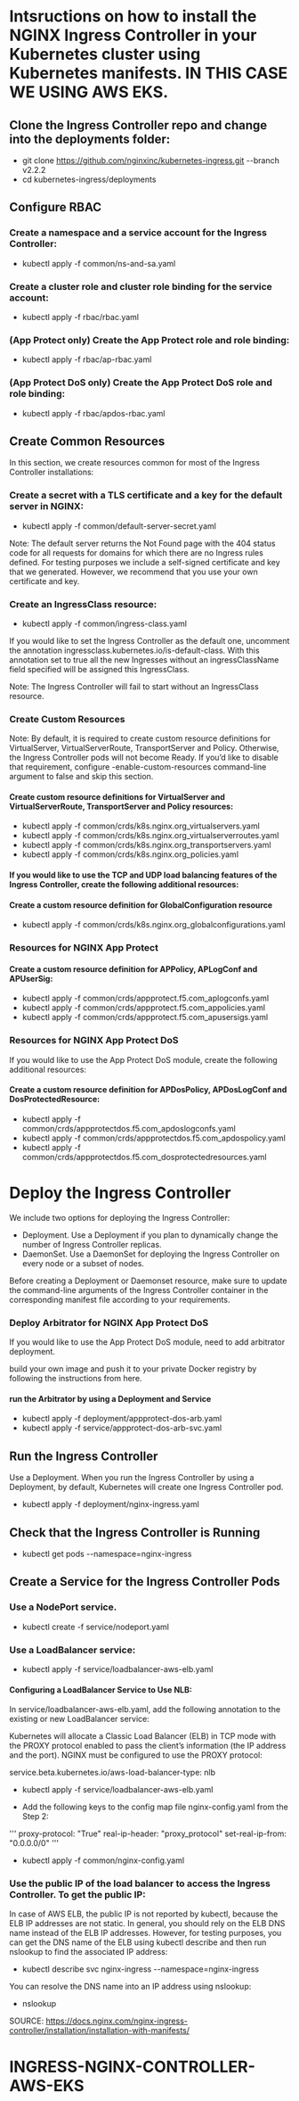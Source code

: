 # Intsructions on how to install the NGINX Ingress Controller in your Kubernetes cluster using Kubernetes manifests. IN THIS CASE WE USING AWS EKS.
## Clone the Ingress Controller repo and change into the deployments folder:

* git clone https://github.com/nginxinc/kubernetes-ingress.git --branch v2.2.2
* cd kubernetes-ingress/deployments

## Configure RBAC

### Create a namespace and a service account for the Ingress Controller:
* kubectl apply -f common/ns-and-sa.yaml
### Create a cluster role and cluster role binding for the service account:
* kubectl apply -f rbac/rbac.yaml
### (App Protect only) Create the App Protect role and role binding:
* kubectl apply -f rbac/ap-rbac.yaml
### (App Protect DoS only) Create the App Protect DoS role and role binding:
* kubectl apply -f rbac/apdos-rbac.yaml

## Create Common Resources
In this section, we create resources common for most of the Ingress Controller installations:

### Create a secret with a TLS certificate and a key for the default server in NGINX:
* kubectl apply -f common/default-server-secret.yaml

Note: The default server returns the Not Found page with the 404 status code for all requests for domains for which there are no Ingress rules defined. For testing purposes we include a self-signed certificate and key that we generated. However, we recommend that you use your own certificate and key.

### Create an IngressClass resource:
*  kubectl apply -f common/ingress-class.yaml

If you would like to set the Ingress Controller as the default one, uncomment the annotation ingressclass.kubernetes.io/is-default-class. With this annotation set to true all the new Ingresses without an ingressClassName field specified will be assigned this IngressClass.

Note: The Ingress Controller will fail to start without an IngressClass resource.

### Create Custom Resources
Note: By default, it is required to create custom resource definitions for VirtualServer, VirtualServerRoute, TransportServer and Policy. Otherwise, the Ingress Controller pods will not become Ready. If you’d like to disable that requirement, configure -enable-custom-resources command-line argument to false and skip this section.

#### Create custom resource definitions for VirtualServer and VirtualServerRoute, TransportServer and Policy resources:
* kubectl apply -f common/crds/k8s.nginx.org_virtualservers.yaml
* kubectl apply -f common/crds/k8s.nginx.org_virtualserverroutes.yaml
* kubectl apply -f common/crds/k8s.nginx.org_transportservers.yaml
* kubectl apply -f common/crds/k8s.nginx.org_policies.yaml

#### If you would like to use the TCP and UDP load balancing features of the Ingress Controller, create the following additional resources:
#### Create a custom resource definition for GlobalConfiguration resource
* kubectl apply -f common/crds/k8s.nginx.org_globalconfigurations.yaml

### Resources for NGINX App Protect

#### Create a custom resource definition for APPolicy, APLogConf and APUserSig:

*  kubectl apply -f common/crds/appprotect.f5.com_aplogconfs.yaml
* kubectl apply -f common/crds/appprotect.f5.com_appolicies.yaml
* kubectl apply -f common/crds/appprotect.f5.com_apusersigs.yaml

### Resources for NGINX App Protect DoS
If you would like to use the App Protect DoS module, create the following additional resources:

#### Create a custom resource definition for APDosPolicy, APDosLogConf and DosProtectedResource:

*  kubectl apply -f common/crds/appprotectdos.f5.com_apdoslogconfs.yaml
* kubectl apply -f common/crds/appprotectdos.f5.com_apdospolicy.yaml
* kubectl apply -f common/crds/appprotectdos.f5.com_dosprotectedresources.yaml

# Deploy the Ingress Controller
We include two options for deploying the Ingress Controller:

* Deployment. Use a Deployment if you plan to dynamically change the number of Ingress Controller replicas.
* DaemonSet. Use a DaemonSet for deploying the Ingress Controller on every node or a subset of nodes.

Before creating a Deployment or Daemonset resource, make sure to update the command-line arguments of the Ingress Controller container in the corresponding manifest file according to your requirements.

### Deploy Arbitrator for NGINX App Protect DoS
If you would like to use the App Protect DoS module, need to add arbitrator deployment.

build your own image and push it to your private Docker registry by following the instructions from here.

#### run the Arbitrator by using a Deployment and Service
* kubectl apply -f deployment/appprotect-dos-arb.yaml
* kubectl apply -f service/appprotect-dos-arb-svc.yaml

## Run the Ingress Controller
Use a Deployment. When you run the Ingress Controller by using a Deployment, by default, Kubernetes will create one Ingress Controller pod.

* kubectl apply -f deployment/nginx-ingress.yaml

## Check that the Ingress Controller is Running

* kubectl get pods --namespace=nginx-ingress

## Create a Service for the Ingress Controller Pods

### Use a NodePort service.
* kubectl create -f service/nodeport.yaml

### Use a LoadBalancer service:
* kubectl apply -f service/loadbalancer-aws-elb.yaml

#### Configuring a LoadBalancer Service to Use NLB:
In service/loadbalancer-aws-elb.yaml, add the following annotation to the existing or new LoadBalancer service:


Kubernetes will allocate a Classic Load Balancer (ELB) in TCP mode with the PROXY protocol enabled to pass the client’s information (the IP address and the port). NGINX must be configured to use the PROXY protocol:

service.beta.kubernetes.io/aws-load-balancer-type: nlb

* kubectl apply -f service/loadbalancer-aws-elb.yaml


* Add the following keys to the config map file nginx-config.yaml from the Step 2:

'''
  proxy-protocol: "True"
  real-ip-header: "proxy_protocol"
  set-real-ip-from: "0.0.0.0/0"
'''
* kubectl apply -f common/nginx-config.yaml

### Use the public IP of the load balancer to access the Ingress Controller. To get the public IP:

In case of AWS ELB, the public IP is not reported by kubectl, because the ELB IP addresses are not static. In general, you should rely on the ELB DNS name instead of the ELB IP addresses. However, for testing purposes, you can get the DNS name of the ELB using kubectl describe and then run nslookup to find the associated IP address:

* kubectl describe svc nginx-ingress --namespace=nginx-ingress

You can resolve the DNS name into an IP address using nslookup:

* nslookup <dns-name>


SOURCE: https://docs.nginx.com/nginx-ingress-controller/installation/installation-with-manifests/



# INGRESS-NGINX-CONTROLLER-AWS-EKS
